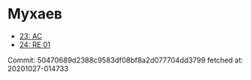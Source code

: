 # Мухаев
- [23: AC](23.md)
- [24: RE 01](24.md)

Commit: 50470689d2388c9583df08bf8a2d077704dd3799
 fetched at: 20201027-014733
